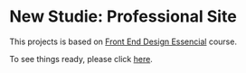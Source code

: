 # New Studie: Professional Site

This projects is based on [Front End Design Essencial](https://www.udemy.com/course/front-end-essencial/) course. 

To see things ready, please click [here](https://lemon-lime-site.netlify.com).